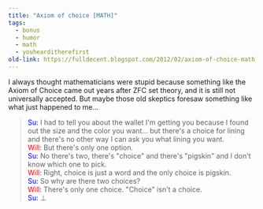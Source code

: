 ```yaml
---
title: "Axiom of choice [MATH]"
tags:
  - bonus
  - humor
  - math
  - youhearditherefirst
old-link: https://fulldecent.blogspot.com/2012/02/axiom-of-choice-math.html
---
```


I always thought mathematicians were stupid because something like the Axiom of Choice came out years after ZFC set theory, and it is still not universally accepted. But maybe those old skeptics foresaw something like what just happened to me...

> <span style="color:blue">Su:</span> I had to tell you about the wallet I'm getting you because I found out the size and the color you want... but there's a choice for lining and there's no other way I can ask you what lining you want.<br>
> <span style="color:red">Will:</span> But there's only one option.<br>
> <span style="color:blue">Su:</span> No there's two, there's "choice" and there's "pigskin" and I don't know which one to pick.<br>
> <span style="color:red">Will:</span> Right, choice is just a word and the only choice is pigskin.<br>
> <span style="color:blue">Su:</span> So why are there two choices?<br>
> <span style="color:red">Will:</span> There's only one choice. "Choice" isn't a choice.<br>
> <span style="color:blue">Su:</span> ⊥
